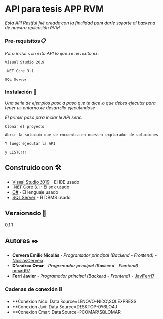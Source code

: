 # API para tesis APP RVM

_Esta API Restful fué creada con la finalidad para darle soporte al backend de nuestra aplicación RVM_

### Pre-requisitos 📋

_Para inciar con esta API lo que se necesita es:_

```
Visual Studio 2019
```
```
.NET Core 3.1
```
```
SQL Server
```

### Instalación 🔧

_Una serie de ejemplos paso a paso que te dice lo que debes ejecutar para tener un entorno de desarrollo ejecutandose_

_El primer paso para inciar la API sería:_

```
Clonar el proyecto
```
```
Abrir la solución que se encuentra en nuestro explorador de soluciones
```
```
Y luego ejecutar la API
```
```
y LISTO!!!
```

## Construido con 🛠️

* [Visual Studio 2019](https://visualstudio.microsoft.com/es/downloads/) - El IDE usado
* [.NET Core 3.1](https://dotnet.microsoft.com/download/dotnet/3.1) - El sdk usado
* [C#](https://docs.microsoft.com/en-us/dotnet/csharp/) - El lenguaje usado
* [SQL Server](https://www.microsoft.com/es-es/sql-server/sql-server-downloads) - El DBMS usado

## Versionado 📌

0.1.1

## Autores ✒️

* **Cervera Emilio Nicolás** - *Programador principal (Backend - Frontend)* - [NicolasCervera](https://github.com/NicolasCervera)
* **D'andrea Omar** - *Programador principal (Backend - Frontend)* - [omard97](https://github.com/omard97)
* **Ferri Javier** - *Programador principal (Backend - Frontend)* - [JaviFerri7](https://github.com/JaviFerri7)

### Cadenas de conexión ⛓️

* **Conexion Nico: Data Source=LENOVO-NICO\\SQLEXPRESS
* **Conexion Javi: Data Source=DESKTOP-0V6LO4J
* **Conexion Omar: Data Source=PCOMAR\\SQLOMAR
